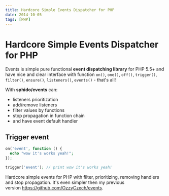 ```yaml
---
title: Hardcore Simple Events Dispatcher for PHP
date: 2014-10-05
tags: [PHP]
---
```


# Hardcore Simple Events Dispatcher for PHP

Events is simple pure functional **event dispatching library** for PHP 5.5+ and
have nice and clear interface with function `on()`, `one()`, `off()`, `trigger()`,
`filter()`, `ensure()`, `listeners()`, `events()` - that's all!


With **sphido/events** can:

- listeners prioritization
- add/remove listeners
- filter values by functions
- stop propagation in function chain
- and have event default handler

## Trigger event

```php
on('event', function () {
  echo "wow it's works yeah!";
});

trigger('event'); // print wow it's works yeah!
```

Hardcore simple events for PHP with filter, prioritizing, removing handlers and
stop propagation. It's even simpler then my previous version https://github.com/OzzyCzech/events.

